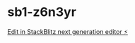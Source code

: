 # sb1-z6n3yr

[Edit in StackBlitz next generation editor ⚡️](https://stackblitz.com/~/github.com/KarnaJaswanth/sb1-z6n3yr)
